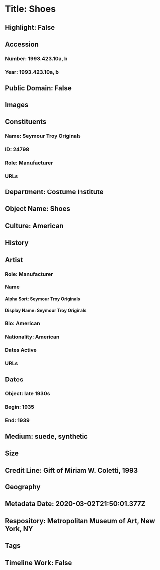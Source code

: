 # Title: Shoes
## Highlight: False
## Accession
### Number: 1993.423.10a, b
### Year: 1993.423.10a, b
## Public Domain: False
## Images
## Constituents
### Name: Seymour Troy Originals
### ID: 24798
### Role: Manufacturer
### URLs
## Department: Costume Institute
## Object Name: Shoes
## Culture: American
## History
## Artist
### Role: Manufacturer
### Name
#### Alpha Sort: Seymour Troy Originals
#### Display Name: Seymour Troy Originals
### Bio: American
### Nationality: American
### Dates Active
### URLs
## Dates
### Object: late 1930s
### Begin: 1935
### End: 1939
## Medium: suede, synthetic
## Size
## Credit Line: Gift of Miriam W. Coletti, 1993
## Geography
## Metadata Date: 2020-03-02T21:50:01.377Z
## Respository: Metropolitan Museum of Art, New York, NY
## Tags
## Timeline Work: False